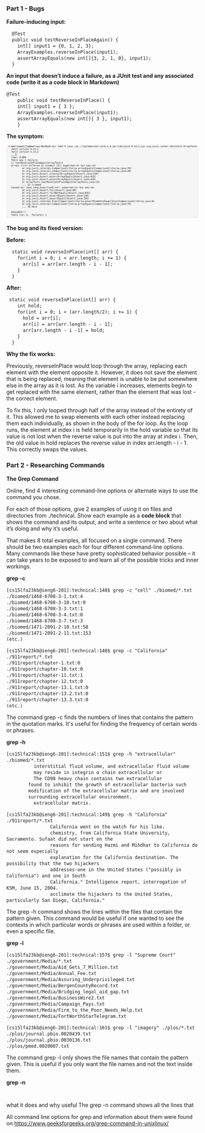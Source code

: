 ### **Part 1 - Bugs**

**Failure-inducing input:**
```
  @Test
  public void testReverseInPlaceAgain() {
    int[] input1 = {0, 1, 2, 3};
    ArrayExamples.reverseInPlace(input1);
    assertArrayEquals(new int[]{3, 2, 1, 0}, input1);
  }
```

**An input that doesn’t induce a failure, as a JUnit test and any associated code (write it as a code block in Markdown)**
```
@Test 
	public void testReverseInPlace() {
    int[] input1 = { 3 };
    ArrayExamples.reverseInPlace(input1);
    assertArrayEquals(new int[]{ 3 }, input1);
	}

```

**The symptom:**

![Image](JunitResultsLab.png)


**The bug and its fixed version:**

**Before:**
```
  static void reverseInPlace(int[] arr) {
    for(int i = 0; i < arr.length; i += 1) {
      arr[i] = arr[arr.length - i - 1];
    }
  }
```
**After:**
```
 static void reverseInPlace(int[] arr) {
    int hold;
    for(int i = 0; i < (arr.length/2); i += 1) {
      hold = arr[i];
      arr[i] = arr[arr.length - i - 1];
      arr[arr.length - i -1] = hold;
    }
  }
```

**Why the fix works:**

Previously, reverseInPlace would loop through the array, replacing each element with the element opposite it. However, it does not save the element that is being replaced, meaning that element is unable to be put somewhere else in the array as it is lost. As the variable i increases, elements begin to get replaced with the same element, rather than the element that was lost - the correct element. 

To fix this, I only looped through half of the array instead of the entirety of it. This allowed me to swap elements with each other instead replacing them each individually, as shown in the body of the for loop. As the loop runs, the element at index i is held temporarily in the hold variable so that its value is not lost when the reverse value is put into the array at index i. Then, the old value in hold replaces the reverse value in index arr.length - i - 1. This correctly swaps the values.

### **Part 2 - Researching Commands**

**The Grep Command**

Online, find 4 interesting command-line options or alternate ways to use the command you chose. 

For each of those options, give 2 examples of using it on files and directories from ./technical. 
Show each example as a **code block** that shows the command and its output, and write a sentence or two about what it’s doing and why it’s useful.

That makes 8 total examples, all focused on a single command. There should be two examples each for four different command-line options. 
Many commands like these have pretty sophisticated behavior possible – it can take years to be exposed to and learn all of the possible tricks and inner workings.

**grep -c**

```
[cs15lfa23kb@ieng6-201]:technical:148$ grep -c "cell" ./biomed/*.txt
./biomed/1468-6708-3-1.txt:4
./biomed/1468-6708-3-10.txt:0
./biomed/1468-6708-3-3.txt:1
./biomed/1468-6708-3-4.txt:0
./biomed/1468-6708-3-7.txt:3
./biomed/1471-2091-2-10.txt:58
./biomed/1471-2091-2-11.txt:153
(etc.)
```

```
[cs15lfa23kb@ieng6-201]:technical:148$ grep -c "California" ./911report/*.txt
./911report/chapter-1.txt:0
./911report/chapter-10.txt:0
./911report/chapter-11.txt:1
./911report/chapter-12.txt:0
./911report/chapter-13.1.txt:0
./911report/chapter-13.2.txt:0
./911report/chapter-13.3.txt:0
(etc.)
```
The command grep -c finds the numbers of lines that contains the pattern in the quotation marks. It's useful for finding the frequency of certain words or phrases.


**grep -h**
```
[cs15lfa23kb@ieng6-201]:technical:151$ grep -h "extracellular" ./biomed/*.txt
          interstitial fluid volume, and extracellular fluid volume
          may reside in integrin α chain extracellular or
          The CD98 heavy chain contains two extracellular
        found to inhibit the growth of extracellular bacteria such
        modification of the extracellular matrix and are involved
        surrounding extracellular environment.
          extracellular matrix.
```


```
[cs15lfa23kb@ieng6-201]:technical:149$ grep -h "California" ./911report/*.txt
                California went on the watch for his like.
                chemistry, from California State University, Sacramento. Sufaat did not start on the
                reasons for sending Hazmi and Mihdhar to California do not seem especially
                explanation for the California destination. The possibility that the two hijackers
                addresses-one in the United States ("possibly in California") and one in South
                California." Intelligence report, interrogation of KSM, June 15, 2004.
                acclimate the hijackers to the United States, particularly San Diego, California."
```
The grep -h command shows the lines within the files that contain the pattern given. This command would be useful if one wanted to see the contexts in which particular words or phrases are used within a folder, or even a specific file.



**grep -l**
```
[cs15lfa23kb@ieng6-201]:technical:157$ grep -l "Supreme Court" ./government/Media/*.txt 
./government/Media/Aid_Gets_7_Million.txt
./government/Media/Annual_Fee.txt
./government/Media/Assuring_Underprivileged.txt
./government/Media/BergenCountyRecord.txt
./government/Media/Bridging_legal_aid_gap.txt
./government/Media/BusinessWire2.txt
./government/Media/Campaign_Pays.txt
./government/Media/Firm_to_the_Poor_Needs_Help.txt
./government/Media/FortWorthStarTelegram.txt
```
```
[cs15lfa23kb@ieng6-201]:technical:161$ grep -l "imagery" ./plos/*.txt   
./plos/journal.pbio.0020439.txt
./plos/journal.pbio.0030136.txt
./plos/pmed.0020007.txt
```

The command grep -l only shows the file names that contain the pattern given. This is useful if you only want the file names and not the text inside them.



**grep -n**
```
```


```
```
what it does and why useful
The grep -n command shows all the lines that 

All command line options for grep and information about them were found on https://www.geeksforgeeks.org/grep-command-in-unixlinux/
